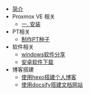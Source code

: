 * [简介](./README.md)
* Proxmox VE 相关
  * [一. 安装](new/pve/利用proxmox搭建家庭服务器.md)
* PT相关
  * [制作PT种子](_posts/使用transmission制作PT种子.md)
* 软件相关
  * [windows软件分享](new/软件分享.md)
  * [安卓软件下载]()
* 博客搭建
  * [使用hexo搭建个人博客](_posts/利用hexo+github+coding架设个人博客.md)
  * [使用docsify搭建文档网站](new/docsify.md)